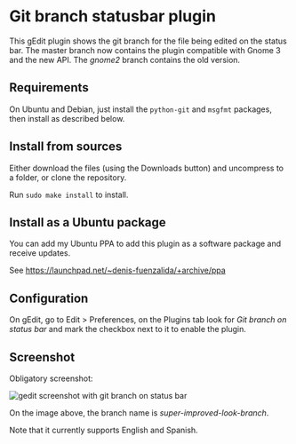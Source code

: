 Git branch statusbar plugin
==========================

This gEdit plugin shows the git branch for the file being edited on the status bar. The master branch now contains the plugin compatible with Gnome 3 and the new API. The *gnome2* branch contains the old version.

Requirements
------------

On Ubuntu and Debian, just install the `python-git` and `msgfmt` packages, then install as described below.

Install from sources
------------

Either download the files (using the Downloads button) and uncompress to a folder, or clone the repository.

Run `sudo make install` to install.

Install as a Ubuntu package
------------

You can add my Ubuntu PPA to add this plugin as a software package and receive updates.

See https://launchpad.net/~denis-fuenzalida/+archive/ppa

Configuration
------------

On gEdit, go to Edit > Preferences, on the Plugins tab look for *Git branch on status bar* and mark the checkbox next to it to enable the plugin.

Screenshot
----------

Obligatory screenshot:

![gedit screenshot with git branch on status bar](http://i.imgur.com/cMtgx.png)

On the image above, the branch name is *super-improved-look-branch*. 

Note that it currently supports English and Spanish.

